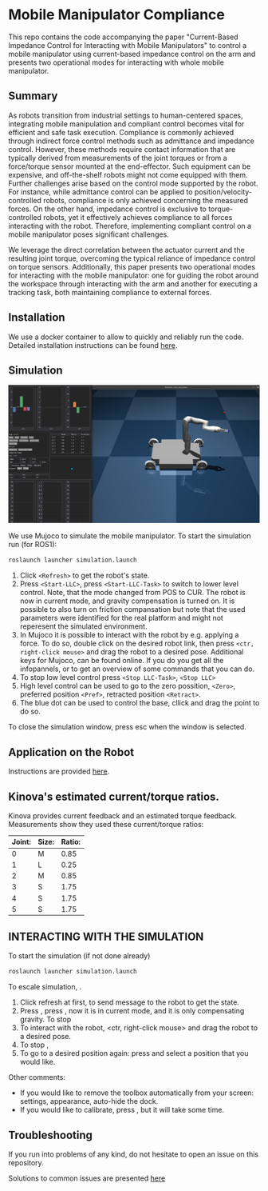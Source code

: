 # Mobile Manipulator Compliance

This repo contains the code accompanying the paper "Current-Based Impedance Control for Interacting with Mobile Manipulators" to control a mobile manipulator using current-based impedance control on the arm and presents two operational modes for interacting with whole mobile manipulator.

## Summary
As robots transition from industrial settings to human-centered spaces, integrating mobile manipulation and compliant control becomes vital for efficient and safe task execution. Compliance is commonly achieved through indirect force control methods such as admittance and impedance control. However, these methods require contact information that are typically derived from measurements of the joint torques or from a force/torque sensor mounted at the end-effector. Such equipment can be expensive, and off-the-shelf robots might not come equipped with them. Further challenges arise based on the control mode supported by the robot. For instance, while admittance control can be applied to position/velocity-controlled robots, compliance is only achieved concerning the measured forces. On the other hand, impedance control is exclusive to torque-controlled robots, yet it effectively achieves compliance to all forces interacting with the robot. Therefore, implementing compliant control on a mobile manipulator poses significant challenges. 

We leverage the direct correlation between the actuator current and the resulting joint torque, overcoming the typical reliance of impedance control on torque sensors. Additionally, this paper presents two operational modes for interacting with the mobile manipulator: one for guiding the robot around the workspace through interacting with the arm and another for executing a tracking task, both maintaining compliance to external forces.

## Installation
We use a docker container to allow to quickly and reliably run the code. Detailed installation instructions can be found [here](/docs/installation.md).

## Simulation
![alt text](assets/images/simulation_window.png "simulation window")

We use Mujoco to simulate the mobile manipulator. To start the simulation run (for ROS1):
```bash
roslaunch launcher simulation.launch
```

1. Click `<Refresh>` to get the robot's state. 
2. Press `<Start-LLC>`, press `<Start-LLC-Task>` to switch to lower level control. Note, that the mode changed from POS to CUR. The robot is now in current mode, and gravity compensation is turned on. It is possible to also turn on friction compansation but note that the used parameters were identified for the real platform and might not reperesent the simulated environment.
3. In Mujoco it is possible to interact with the robot by e.g. applying a force. To do so, double click on the desired robot link, then press `<ctr, right-click mouse>` and drag the robot to a desired pose.
Additional keys for Mujoco, can be found online. If you do <tab> you get all the infopannels, or <f1> to get an overview of some commands that you can do. 
4. To stop low level control press `<Stop LLC-Task>`, `<Stop LLC>`
5. High level control can be used to go to the zero possition, `<Zero>`, preferred position `<Pref>`, retracted position `<Retract>`.
6. The blue dot can be used to control the base, cllick and drag the point to do so.

To close the simulation window, press esc when the window is selected.

## Application on the Robot
Instructions are provided [here](/docs/application_on_robot.md).

## Kinova's estimated current/torque ratios.

Kinova provides current feedback and an estimated torque feedback. Measurements show they used these current/torque ratios:


Joint: | Size: | Ratio:
-------|-------|-------
| 0 | M | 0.85
| 1 | L | 0.25
| 2 | M | 0.85
| 3 | S | 1.75
| 4 | S | 1.75
| 5 | S | 1.75


## INTERACTING WITH THE SIMULATION
To start the simulation (if not done already)
```bash
roslaunch launcher simulation.launch
```
To escale simulation, <esc>.

1. Click refresh at first, to send message to the robot to get the state. 
2. Press <Start-llc>, press <Start-llc-task>, now it is in current mode, and it is only compensating gravity. To stop <stop llc>
3. To interact with the robot, <ctr, right-click mouse> and drag the robot to a desired pose.  
4. To stop <stop llc-task>, <stop llc>
5. To go to a desired position again: press <pref> and select a position that you would like.


Other comments:

- If you would like to remove the toolbox automatically from your screen: settings, appearance, auto-hide the dock.
- If you would like to calibrate, press <calibrate>, but it will take some time. 



## Troubleshooting

If you run into problems of any kind, do not hesitate to open an issue on this repository.

Solutions to common issues are presented [here](docs/troubleshooting.md)


